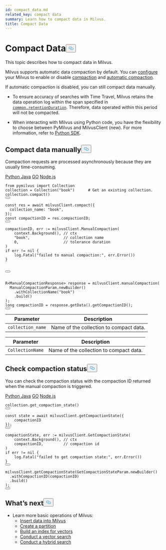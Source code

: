 ```yaml
---
id: compact_data.md
related_key: compact data
summary: Learn how to compact data in Milvus.
title: Compact Data
---
```

<h1 id="Compact-Data" class="common-anchor-header">Compact Data<button data-href="#Compact-Data" class="anchor-icon" translate="no">
      <svg translate="no"
        aria-hidden="true"
        focusable="false"
        height="20"
        version="1.1"
        viewBox="0 0 16 16"
        width="16"
      >
        <path
          fill="#0092E4"
          fill-rule="evenodd"
          d="M4 9h1v1H4c-1.5 0-3-1.69-3-3.5S2.55 3 4 3h4c1.45 0 3 1.69 3 3.5 0 1.41-.91 2.72-2 3.25V8.59c.58-.45 1-1.27 1-2.09C10 5.22 8.98 4 8 4H4c-.98 0-2 1.22-2 2.5S3 9 4 9zm9-3h-1v1h1c1 0 2 1.22 2 2.5S13.98 12 13 12H9c-.98 0-2-1.22-2-2.5 0-.83.42-1.64 1-2.09V6.25c-1.09.53-2 1.84-2 3.25C6 11.31 7.55 13 9 13h4c1.45 0 3-1.69 3-3.5S14.5 6 13 6z"
        ></path>
      </svg>
    </button></h1><p>This topic describes how to compact data in Milvus.</p>
<p>Milvus supports automatic data compaction by default. You can <a href="/docs/v2.3.x/configure-docker.md">configure</a> your Milvus to enable or disable <a href="/docs/v2.3.x/configure_datacoord.md#dataCoordenableCompaction">compaction</a> and <a href="/docs/v2.3.x/configure_datacoord.md#dataCoordcompactionenableAutoCompaction">automatic compaction</a>.</p>
<p>If automatic compaction is disabled, you can still compact data manually.</p>
<div class="alert note">
<ul>
<li><p>To ensure accuracy of searches with Time Travel, Milvus retains the data operation log within the span specified in <a href="/docs/v2.3.x/configure_common.md#common.retentionDuration"><code translate="no">common.retentionDuration</code></a>. Therefore, data operated within this period will not be compacted.</p></li>
<li><p>When interacting with Milvus using Python code, you have the flexibility to choose between PyMilvus and MilvusClient (new). For more information, refer to <a href="https://milvus.io/api-reference/pymilvus/v2.3.x/About.md">Python SDK</a>.</p></li>
</ul>
</div>
<h2 id="Compact-data-manually" class="common-anchor-header">Compact data manually<button data-href="#Compact-data-manually" class="anchor-icon" translate="no">
      <svg translate="no"
        aria-hidden="true"
        focusable="false"
        height="20"
        version="1.1"
        viewBox="0 0 16 16"
        width="16"
      >
        <path
          fill="#0092E4"
          fill-rule="evenodd"
          d="M4 9h1v1H4c-1.5 0-3-1.69-3-3.5S2.55 3 4 3h4c1.45 0 3 1.69 3 3.5 0 1.41-.91 2.72-2 3.25V8.59c.58-.45 1-1.27 1-2.09C10 5.22 8.98 4 8 4H4c-.98 0-2 1.22-2 2.5S3 9 4 9zm9-3h-1v1h1c1 0 2 1.22 2 2.5S13.98 12 13 12H9c-.98 0-2-1.22-2-2.5 0-.83.42-1.64 1-2.09V6.25c-1.09.53-2 1.84-2 3.25C6 11.31 7.55 13 9 13h4c1.45 0 3-1.69 3-3.5S14.5 6 13 6z"
        ></path>
      </svg>
    </button></h2><p>Compaction requests are processed asynchronously because they are usually time-consuming.</p>
<div class="multipleCode">
  <a href="#python">Python </a>
  <a href="#java">Java</a>
  <a href="#go">GO</a>
  <a href="#javascript">Node.js</a>
</div>
<pre><code translate="no" class="language-python"><span class="hljs-keyword">from</span> pymilvus <span class="hljs-keyword">import</span> Collection
collection = Collection(<span class="hljs-string">&quot;book&quot;</span>)      <span class="hljs-comment"># Get an existing collection.</span>
collection.compact()
<button class="copy-code-btn"></button></code></pre>
<pre><code translate="no" class="language-javascript"><span class="hljs-keyword">const</span> res = <span class="hljs-keyword">await</span> milvusClient.<span class="hljs-title function_">compact</span>({
  <span class="hljs-attr">collection_name</span>: <span class="hljs-string">&quot;book&quot;</span>,
});
<span class="hljs-keyword">const</span> compactionID = res.<span class="hljs-property">compactionID</span>;
<button class="copy-code-btn"></button></code></pre>
<pre><code translate="no" class="language-go">compactionID, err := milvusClient.ManualCompaction(
    context.Background(), <span class="hljs-comment">// ctx</span>
    <span class="hljs-string">&quot;book&quot;</span>,               <span class="hljs-comment">// collection name</span>
    <span class="hljs-number">0</span>,                    <span class="hljs-comment">// tolerance duration</span>
)
<span class="hljs-keyword">if</span> err != <span class="hljs-literal">nil</span> {
    log.Fatal(<span class="hljs-string">&quot;failed to manual compaction:&quot;</span>, err.Error())
}

<button class="copy-code-btn"></button></code></pre>
<pre><code translate="no" class="language-java">R&lt;ManualCompactionResponse&gt; response = milvusClient.manualCompaction(
  ManualCompactionParam.newBuilder()
    .withCollectionName(<span class="hljs-string">&quot;book&quot;</span>)
    .build()
);
<span class="hljs-type">long</span> <span class="hljs-variable">compactionID</span> <span class="hljs-operator">=</span> response.getData().getCompactionID();
<button class="copy-code-btn"></button></code></pre>
<div style="display: none">
<pre><code translate="no" class="language-shell">compact -c book
<button class="copy-code-btn"></button></code></pre>
<pre><code translate="no" class="language-curl">curl -X <span class="hljs-string">&#x27;POST&#x27;</span> \
  <span class="hljs-string">&#x27;http://localhost:9091/api/v1/compaction&#x27;</span> \
  -H <span class="hljs-string">&#x27;accept: application/json&#x27;</span> \
  -H <span class="hljs-string">&#x27;Content-Type: application/json&#x27;</span> \
  -d <span class="hljs-string">&#x27;{
    &quot;collectionID&quot;: 434262071120432449
  }&#x27;</span>
<button class="copy-code-btn"></button></code></pre>
<div class="language-curl">
Output:
<pre><code translate="no" class="language-json">{<span class="hljs-string">&quot;status&quot;</span>:{},<span class="hljs-string">&quot;compactionID&quot;</span>:<span class="hljs-number">434262132129005569</span>}
<button class="copy-code-btn"></button></code></pre>
</div>
</div>
<table class="language-javascript">
    <thead>
    <tr>
        <th>Parameter</th>
        <th>Description</th>
    </tr>
    </thead>
    <tbody>
    <tr>
        <td><code translate="no">collection_name</code></td>
        <td>Name of the collection to compact data.</td>
    </tr>
    </tbody>
</table>
<table class="language-java">
    <thead>
        <tr>
            <th>Parameter</th>
            <th>Description</th>
        </tr>
    </thead>
    <tbody>
        <tr>
            <td><code translate="no">CollectionName</code></td>
            <td>Name of the collection to compact data.</td>
        </tr>
    </tbody>
</table>
<table class="language-shell" style="display: none">
    <thead>
        <tr>
            <th>Option</th>
            <th>Description</th>
        </tr>
    </thead>
    <tbody>
        <tr>
            <td>-c</td>
            <td>Name of the collection to compact data.</td>
        </tr>
    </tbody>
</table>
<h2 id="Check-compaction-status" class="common-anchor-header">Check compaction status<button data-href="#Check-compaction-status" class="anchor-icon" translate="no">
      <svg translate="no"
        aria-hidden="true"
        focusable="false"
        height="20"
        version="1.1"
        viewBox="0 0 16 16"
        width="16"
      >
        <path
          fill="#0092E4"
          fill-rule="evenodd"
          d="M4 9h1v1H4c-1.5 0-3-1.69-3-3.5S2.55 3 4 3h4c1.45 0 3 1.69 3 3.5 0 1.41-.91 2.72-2 3.25V8.59c.58-.45 1-1.27 1-2.09C10 5.22 8.98 4 8 4H4c-.98 0-2 1.22-2 2.5S3 9 4 9zm9-3h-1v1h1c1 0 2 1.22 2 2.5S13.98 12 13 12H9c-.98 0-2-1.22-2-2.5 0-.83.42-1.64 1-2.09V6.25c-1.09.53-2 1.84-2 3.25C6 11.31 7.55 13 9 13h4c1.45 0 3-1.69 3-3.5S14.5 6 13 6z"
        ></path>
      </svg>
    </button></h2><p>You can check the compaction status with the compaction ID returned when the manual compaction is triggered.</p>
<div class="multipleCode">
  <a href="#python">Python </a>
  <a href="#java">Java</a>
  <a href="#go">GO</a>
  <a href="#javascript">Node.js</a>
</div>
<pre><code translate="no" class="language-python">collection.get_compaction_state()
<button class="copy-code-btn"></button></code></pre>
<pre><code translate="no" class="language-javascript"><span class="hljs-keyword">const</span> state = <span class="hljs-keyword">await</span> milvusClient.<span class="hljs-title function_">getCompactionState</span>({
    compactionID
});
<button class="copy-code-btn"></button></code></pre>
<pre><code translate="no" class="language-go">compactionState, err := milvusClient.GetCompactionState(
    context.Background(), <span class="hljs-comment">// ctx</span>
    compactionID,         <span class="hljs-comment">// compaction id</span>
)
<span class="hljs-keyword">if</span> err != <span class="hljs-literal">nil</span> {
    log.Fatal(<span class="hljs-string">&quot;failed to get compaction state:&quot;</span>, err.Error())
}
<button class="copy-code-btn"></button></code></pre>
<pre><code translate="no" class="language-java">milvusClient.getCompactionState(GetCompactionStateParam.newBuilder()
  .withCompactionID(compactionID)
  .build()
);
<button class="copy-code-btn"></button></code></pre>
<div style="display: none">
<pre><code translate="no" class="language-shell">show compaction_state -c book
<button class="copy-code-btn"></button></code></pre>
<pre><code translate="no" class="language-curl">curl -X <span class="hljs-string">&#x27;GET&#x27;</span> \
  <span class="hljs-string">&#x27;http://localhost:9091/api/v1/compaction/state&#x27;</span> \
  -H <span class="hljs-string">&#x27;accept: application/json&#x27;</span> \
  -H <span class="hljs-string">&#x27;Content-Type: application/json&#x27;</span> \
  -d <span class="hljs-string">&#x27;{
    &quot;compactionID&quot;: 434262132129005569
  }&#x27;</span>
<button class="copy-code-btn"></button></code></pre>
<div class="language-curl">
Output:
<pre><code translate="no" class="language-json">{<span class="hljs-string">&quot;status&quot;</span>:{},<span class="hljs-string">&quot;state&quot;</span>:<span class="hljs-number">2</span>}
<button class="copy-code-btn"></button></code></pre>
</div>
</div>
<h2 id="Whats-next" class="common-anchor-header">What’s next<button data-href="#Whats-next" class="anchor-icon" translate="no">
      <svg translate="no"
        aria-hidden="true"
        focusable="false"
        height="20"
        version="1.1"
        viewBox="0 0 16 16"
        width="16"
      >
        <path
          fill="#0092E4"
          fill-rule="evenodd"
          d="M4 9h1v1H4c-1.5 0-3-1.69-3-3.5S2.55 3 4 3h4c1.45 0 3 1.69 3 3.5 0 1.41-.91 2.72-2 3.25V8.59c.58-.45 1-1.27 1-2.09C10 5.22 8.98 4 8 4H4c-.98 0-2 1.22-2 2.5S3 9 4 9zm9-3h-1v1h1c1 0 2 1.22 2 2.5S13.98 12 13 12H9c-.98 0-2-1.22-2-2.5 0-.83.42-1.64 1-2.09V6.25c-1.09.53-2 1.84-2 3.25C6 11.31 7.55 13 9 13h4c1.45 0 3-1.69 3-3.5S14.5 6 13 6z"
        ></path>
      </svg>
    </button></h2><ul>
<li>Learn more basic operations of Milvus:
<ul>
<li><a href="/docs/v2.3.x/insert_data.md">Insert data into Milvus</a></li>
<li><a href="/docs/v2.3.x/create_partition.md">Create a partition</a></li>
<li><a href="/docs/v2.3.x/build_index.md">Build an index for vectors</a></li>
<li><a href="/docs/v2.3.x/search.md">Conduct a vector search</a></li>
<li><a href="/docs/v2.3.x/hybridsearch.md">Conduct a hybrid search</a></li>
</ul></li>
</ul>
